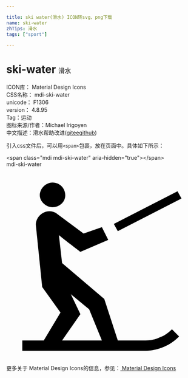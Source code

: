```yaml
---

title: ski water(滑水) ICON转svg、png下载
name: ski-water
zhTips: 滑水
tags: ["sport"]

---
```


# ski-water  <small style="font-size: 60%;font-weight: 100">滑水</small>


<div class="detail-page">
<p>
<span>
ICON库：
<span class="badge-secondary badge">Material Design Icons</span> 
</span>
<br/>
<span>
CSS名称：
<span class="badge-secondary badge">mdi-ski-water</span> 
</span>
<br/>
<span>
unicode：
<span class="badge-secondary badge">F1306</span> 
<copy-btn content='F1306' btn-title=""></copy-btn>
<copy-btn :content='String.fromCodePoint(parseInt("F1306", 16))' btn-title="复制U"></copy-btn>
</span>
<br/>
<span>
version：
<span class="badge-secondary badge">4.8.95</span> 
</span><br/><span>Tag：<span class="badge-light badge"><router-link to="/tags/sport.html">运动</router-link></span></span>
<br/>
<span>图标来源/作者：<span class="badge-light badge">Michael Irigoyen</span></span> 
<br/>
<span class="zh-detail">中文描述：<span class="badge-primary badge">滑水</span><span class="help-link"><span>帮助改进</span>(<a href="https://gitee.com/liuwave/icon-helper/edit/master/json/material/ski-water.json" target="_blank" rel="noopener noreferrer">gitee</a><a href="https://github.com/liuwave/icon-helper/edit/master/json/material/ski-water.json" target="_blank" rel="noopener noreferrer">github</a></span>)</span><br/>
</p>
</div>
<div class="alert alert-dark">
  <i class="mdi mdi-ski-water mdi-48px"></i>
  <i class="mdi mdi-ski-water mdi-36px"></i>
  <i class="mdi mdi-ski-water mdi-24px"></i>
  <i class="mdi mdi-ski-water mdi-18px"></i>
</div>
<div>
  <p>引入css文件后，可以用<code>&lt;span&gt;</code>包裹，放在页面中。具体如下所示：    
  </p>
  <div class="alert alert-primary" style="font-size: 14px">
    &lt;span class="mdi mdi-ski-water" aria-hidden="true"&gt;&lt;/span&gt;
    <copy-btn content='<span class="mdi mdi-ski-water" aria-hidden="true"></span>'></copy-btn>
  </div>
  <div class="alert alert-secondary">
    <i class="mdi mdi-ski-water"
    style="font-size: 24px"
    aria-hidden="true"></i> mdi-ski-water
    <copy-btn content="mdi-ski-water" btn-title="复制图标名称"></copy-btn>
  </div>
</div>
<div id="svg" class="svg-wrap">
<svg xmlns="http://www.w3.org/2000/svg" viewBox="0 0 24 24"><path d="M4.2 3.5C4.2 2.7 4.9 1.9 5.8 1.9C6.7 1.9 7.4 2.6 7.4 3.5S6.6 5 5.8 5 4.2 4.3 4.2 3.5M22 3.9L21.5 3L13.5 7.1L14 8L22 3.9M20.8 20.3L21.7 21.2C21.1 21.8 20.5 22.2 19.8 22.5S18.3 23 17.5 23H2V21.7H4.7L6.8 18.2L4.5 15L3.7 7.2C3.7 6.3 4.5 5.5 5.4 5.5C5.7 5.5 6 5.6 6.2 5.7L9.7 8.3L12 7.5L12.8 9.1L9.3 10.6C9.2 10.5 7.7 9.4 6.6 8.5L7 12L12.3 16.5L14 21.7H17.5C18.1 21.7 18.7 21.6 19.3 21.3C19.9 21.1 20.4 20.7 20.8 20.3M7 21.7H12L10.4 17.8L8.1 15.9L9.3 18.4L7 21.7Z" /></svg>
</div>
<detail full-name='mdi-ski-water'></detail>
    
<div><p>更多关于 Material Design Icons的信息，参见：<a target="_blank" href="https://iconhelper.cn/material.html"> Material Design Icons</a>
</p></div>
